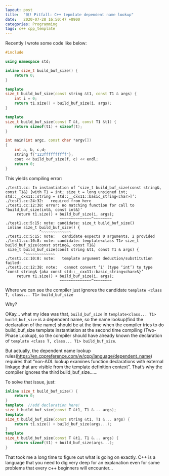 ```yaml
---
layout: post 
title:  "坑! Pitfall: C++ tepmlate dependent name lookup"
date:   2020-07-28 16:50:47 +0900
categories: Programming 
tags: c++ cpp_template
---
```


Recently I wrote some code like below:


```cpp
#include

using namespace std;

inline size_t build_buf_size() {
    return 0;
}

template
size_t build_buf_size(const string &t1, const T1 & args) {
    int i = 0;
    return t1.size() + build_buf_size(i, args);
}

template
size_t build_buf_size(const T &t, const T1 &t1) {
    return sizeof(t1) + sizeof(t);
}

int main(int argc, const char *argv[])
{
    int a, b, c,d;
    string f{"123ffffffffff"};
    cout << build_buf_size(f, c) << endl;
    return 0;
}
```

This yields compiling error:

```console
./test1.cc: In instantiation of ‘size_t build_buf_size(const string&, const T1&) [with T1 = int; size_t = long unsigned int; std::__cxx11::string = std::__cxx11::basic_string<char>]’:
./test1.cc:24:32:   required from here
./test1.cc:12:38: error: no matching function for call to ‘build_buf_size(int&, const int&)’
     return t1.size() + build_buf_size(i, args);
                        ~~~~~~~~~~~~~~^~~~~~~~~
./test1.cc:5:15: note: candidate: size_t build_buf_size()
 inline size_t build_buf_size() {
               ^~~~~~~~~~~~~~
./test1.cc:5:15: note:   candidate expects 0 arguments, 2 provided
./test1.cc:10:8: note: candidate: template<class T1> size_t build_buf_size(const string&, const T1&)
 size_t build_buf_size(const string &t1, const T1 & args) {
        ^~~~~~~~~~~~~~
./test1.cc:10:8: note:   template argument deduction/substitution failed:
./test1.cc:12:38: note:   cannot convert ‘i’ (type ‘int’) to type ‘const string& {aka const std::__cxx11::basic_string<char>&}’
     return t1.size() + build_buf_size(i, args);
                        ~~~~~~~~~~~~~~^~~~~~~~~
```


Where we can see the compiler just ignores the candidate `template <class T, class... T1> build_buf_size`

Why?

OKay… what my idea was that, `build_buf_size` in `template<class... T1> build_buf_size` is a dependent name, so the name lookup(find the declaration of the name) should be at the time when the compiler tries to do build_buf_size template instantiation at the second time compiling (Two-Phase Lookup), so the compiler should have already known the declaration of `template <class T, class... T1> build_buf_size`.

But actually, the dependent name lookup rules(<https://en.cppreference.com/w/cpp/language/dependent_name>) requires that “non-ADL lookup examines function declarations with external linkage that are visible from the template definition context”. That’s why the compiler ignores the third build_buf_size……

To solve that issue, just:


```cpp
inline size_t build_buf_size() {
    return 0;
}
template  //add declaration here!
size_t build_buf_size(const T &t1, T1 &... args);
template
size_t build_buf_size(const string &t1, T1 &... args) {
    return t1.size() + build_buf_size(args...);
}
template
size_t build_buf_size(const T &t1, T1 &... args) {
    return sizeof(t1) + build_buf_size(args...);
}
```

That took me a long time to figure out what is going on exactly. C++ is a language that you need to dig very deep for an explanation even for some problems that every c++ beginners will encounter…
